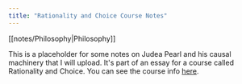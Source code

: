 ```yaml
---
title: "Rationality and Choice Course Notes"
---
```

[[notes/Philosophy|Philosophy]]

This is a placeholder for some notes on Judea Pearl and his causal machinery that I will upload. It's part of an essay for a course called Rationality and Choice. You can see the course info [here](https://www.lse.ac.uk/resources/calendar2023-2024/courseGuides/PH/2023_PH301.htm). 

 